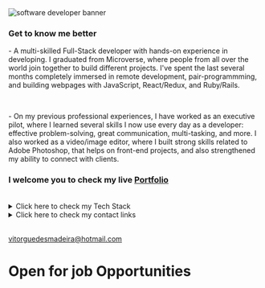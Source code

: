 <img src="assets/gif/huge.gif" alt="software developer banner">

<h3>Get to know me better</h3>
<p>- A multi-skilled Full-Stack developer with hands-on experience in developing. I graduated from Microverse, where people from all over the world join together to build different projects. I've spent the last several months completely immersed in remote development, pair-programmming, and building webpages with JavaScript, React/Redux, and Ruby/Rails.</p>

<br>

<p>- On my previous professional experiences, I have worked as an executive pilot, where I learned several skills I now use every day as a developer: effective problem-solving, great communication, multi-tasking, and more. I also worked as a video/image editor, where I built strong skills related to Adobe Photoshop, that helps on front-end projects, and also strengthened my ability to connect with clients.

<br>

<h3>I welcome you to check my live <a href="https://vitorguedesmadeira.netlify.app/" alt="portfolio-link">Portfolio</a></h3>

<br>

<details>
  <summary>Click here to check my Tech Stack</summary>
  <br>
    <p>- Front-End: JavaScript | React | Redux | jQuery | HTML5 | CSS3 | SASS | Bootstrap | TailwindCSS | Adobe Photoshop | Canva</p>
    <p>- Back-End: Ruby | Rails | SQL</p>
    <p>- Tools & Methods: Git | GitHub | Netlify | Render | Mobile/Responsive Development | RSpec | Capybara | TDD | Chrome Dev Tools</p>
    <p>- Professional: Remote Pair-Programming | Teamwork | Mentoring | Project Management</p>
    <p>- Product management: UI design | UX Design | Prototyping | Wireframing</p>
</details>
 

<details>
  <summary>Click here to check my contact links</summary>
  <br>
    <p>- GitHub: <a href="https://github.com/VitorGuedesMadeira" alt="github">VitorGuedesMadeira</a></p>
    <p>- Linkedin: <a href="https://www.linkedin.com/in/vitor-guedes-madeira" alt="linkedin">Vitor Guedes Madeira</a></p>
    <p>- Instagram: <a href="https://www.instagram.com/vitorguedesmadeira" alt="instagram">@vitorguedesmadeira</a></p>
    <p>- Medium: <a href="https://medium.com/@vitorguedesmadeira/you-teach-you-learn-6f5ac50aae65" alt="medium">@vitorguedesmadeira</a></p>
</details>

<br>

<p>
  <a href="vitorguedesmadeira@hotmail.com" alt="email">vitorguedesmadeira@hotmail.com</a>
</p>

<h1>Open for job Opportunities</h1>




